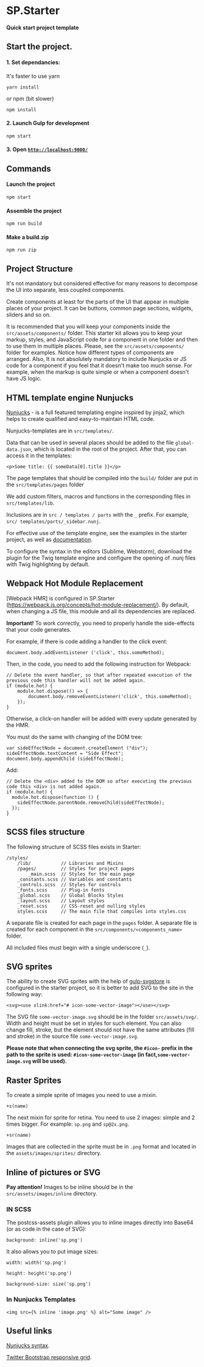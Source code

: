 # SP.Starter

**Quick start project template**

## Start the project.

#### 1. Set dependancies:

It's faster to use yarn

```
yarn install
```

or npm (bit slower)

```
npm install
```

#### 2. Launch Gulp for development

```
npm start
```

#### 3. Open [`http://localhost:9000/`](http://localhost:9000/)

## Commands

#### Launch the project

```
npm start
```

#### Assemble the project

```
npm run build
```

#### Make a build.zip

```
npm run zip
```

## Project Structure

It's not mandatory but considered effective for many reasons to decompose the UI into separate, less coupled components.

Create components at least for the parts of the UI that appear in multiple places of your project. It can be buttons, common page sections, widgets, sliders and so on.

It is recommended that you will keep your components inside the `src/assets/components/` folder. This starter kit allows you to keep your markup, styles, and JavaScript code for a component in one folder and then to use them in multiple places. Please, see the `src/assets/components/` folder for examples. Notice how different types of components are arranged. Also, It is not absolutely mandatory to include Nunjucks or JS code for a component if you feel that it doesn't make too much sense. For example, when the markup is quite simple or when a component doesn't have JS logic.

## HTML template engine Nunjucks

[Nunjucks](https://mozilla.github.io/nunjucks/) - is a full featured templating engine inspired by jinja2, which helps to create qualified and easy-to-maintain HTML code.

Nunjucks-templates are in `src/templates/`.

Data that can be used in several places should be added to the file `global-data.json`, which is located in the root of the project. After that, you can access it in the templates:

```
<p>Some title: {{ someData[0].title }}</p>
```

The page templates that should be compiled into the `build/` folder are put in the `src/templates/pages` folder

We add custom filters, macros and functions in the corresponding files in `src/templates/lib`.

Inclusions are in `src / templates / parts` with the `_` prefix. For example, `src/ templates/parts/_sidebar.nunj`.

For effective use of the template engine, see the examples in the starter project, as well as [documentation](https://mozilla.github.io/nunjucks/templating.html).

To configure the syntax in the editors (Sublime, Webstorm), download the plugin for the Twig template engine and configure the opening of .nunj files with Twig highlighting by default.

## Webpack Hot Module Replacement

[Webpack HMR] is configured in SP.Starter (https://webpack.js.org/concepts/hot-module-replacement/). By default, when changing a JS file, this module and all its dependencies are replaced.

<b>Important!</b> To work correctly, you need to properly handle the side-effects that your code generates.

For example, if there is code adding a handler to the click event:

`document.body.addEventListener ('click', this.someMethod);`

Then, in the code, you need to add the following instruction for Webpack:

```
// Delete the event handler, so that after repeated execution of the previous code this handler will not be added again.
if (module.hot) {
	module.hot.dispose(() => {
		document.body.removeEventListener('click', this.someMethod);
	});
}
```

Otherwise, a click-on handler will be added with every update generated by the HMR.

You must do the same with changing of the DOM tree:

```
var sideEffectNode = document.createElement ("div");
sideEffectNode.textContent = "Side Effect";
document.body.appendChild (sideEffectNode);
```

Add:

```
// Delete the <div> added to the DOM so after executing the previous code this <div> is not added again.
if (module.hot) {
  module.hot.dispose(function () {
    sideEffectNode.parentNode.removeChild(sideEffectNode);
  });
}
```

## SCSS files structure

The following structure of SCSS files exists in Starter:

```
/styles/
	/lib/			// Libraries and Mixins
	/pages/			// Styles for project pages
		_main.scss	// Styles for the main page
	_constants.scss	// Variables and constants
	_controls.scss	// Styles for controls
	_fonts.scss		// Plug-in fonts
	_global.scss	// Global Blocks Styles
	_layout.scss	// Layout styles
	_reset.scss		// CSS-reset and nulling styles
	styles.scss		// The main file that compiles into styles.css
```

A separate file is created for each page in the `pages` folder. A separate file is created for each component in the `src/components/<components_name>` folder.

All included files must begin with a single underscore (`_`).

## SVG sprites

The ability to create SVG sprites with the help of [gulp-svgstore](https://github.com/w0rm/gulp-svgstore) is configured in the starter project, so it is better to add SVG to the site in the following way:

```
<svg><use xlink:href="# icon-some-vector-image"></use></svg>
```

The SVG file `some-vector-image.svg` should be in the folder `src/assets/svg/`. Width and height must be set in styles for such element. You can also change fill, stroke, but the element should not have the same attributes (fill and stroke) in the source file `some-vector-image.svg`.

**Please note that when connecting the svg sprite, the `#icon-` prefix in the path to the sprite is used: `#icon-some-vector-image` (in fact,`some-vector-image.svg` will be used).**

## Raster Sprites

To create a simple sprite of images you need to use a mixin.

```
+s(name)
```

The next mixin for sprite for retina. You need to use 2 images: simple and 2 times bigger. For example: `sp.png` and `sp@2x.png`.

```
+sr(name)
```

Images that are collected in the sprite must be in `.png` format and located in the `assets/images/sprites/` directory.

## Inline of pictures or SVG

<b>Pay attention!</b> Images to be inline should be in the `src/assets/images/inline` directory.

### IN SCSS

The postcss-assets plugin allows you to inline images directly into Base64 (or as code in the case of SVG):

```
background: inline('sp.png')
```

It also allows you to put image sizes:

```
width: width('sp.png')
```

```
height: height('sp.png')
```

```
background-size: size('sp.png')
```

### In Nunjucks Templates

```
<img src={% inline 'image.png' %} alt="Some image" />
```

## Useful links

[Nunjucks syntax](https://mozilla.github.io/nunjucks/templating.html).

[Twitter Bootstrap responsive grid](http://getbootstrap.com/css/#grid).
